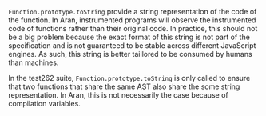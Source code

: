 `Function.prototype.toString` provide a string representation of the code of the
function. In Aran, instrumented programs will observe the instrumented code of
functions rather than their original code. In practice, this should not be a big
problem because the exact format of this string is not part of the specification
and is not guaranteed to be stable across different JavaScript engines. As such,
this string is better taillored to be consumed by humans than machines.

In the test262 suite, `Function.prototype.toString` is only called to ensure
that two functions that share the same AST also share the some string
representation. In Aran, this is not necessarily the case because of compilation
variables.

